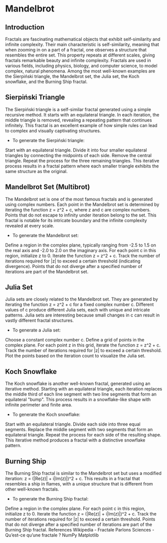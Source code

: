 # Mandelbrot
## Introduction
Fractals are fascinating mathematical objects that exhibit self-similarity and infinite complexity. Their main characteristic is self-similarity, meaning that when zooming in on a part of a fractal, one observes a structure that resembles the entire set. This property repeats at different scales, giving fractals remarkable beauty and infinite complexity. Fractals are used in various fields, including physics, biology, and computer science, to model complex, natural phenomena. Among the most well-known examples are the Sierpiński triangle, the Mandelbrot set, the Julia set, the Koch snowflake, and the Burning Ship fractal.

## Sierpiński Triangle
The Sierpiński triangle is a self-similar fractal generated using a simple recursive method. It starts with an equilateral triangle. In each iteration, the middle triangle is removed, revealing a repeating pattern that continues infinitely. This fractal is an excellent example of how simple rules can lead to complex and visually captivating structures.


- To generate the Sierpiński triangle:

Start with an equilateral triangle.
Divide it into four smaller equilateral triangles by connecting the midpoints of each side.
Remove the central triangle.
Repeat the process for the three remaining triangles.
This iterative process results in a fractal pattern where each smaller triangle exhibits the same structure as the original.

## Mandelbrot Set (Multibrot)
The Mandelbrot set is one of the most famous fractals and is generated using complex numbers. Each point in the Mandelbrot set is determined by iterating the function z = z^2 + c, where z and c are complex numbers. Points that do not escape to infinity under iteration belong to the set. This fractal is notable for its intricate boundary and the infinite complexity revealed at every scale.


- To generate the Mandelbrot set:

Define a region in the complex plane, typically ranging from -2.5 to 1.5 on the real axis and -2.0 to 2.0 on the imaginary axis.
For each point c in this region, initialize z to 0.
Iterate the function z = z^2 + c.
Track the number of iterations required for |z| to exceed a certain threshold (indicating divergence).
Points that do not diverge after a specified number of iterations are part of the Mandelbrot set.

## Julia Set
Julia sets are closely related to the Mandelbrot set. They are generated by iterating the function z = z^2 + c for a fixed complex number c. Different values of c produce different Julia sets, each with unique and intricate patterns. Julia sets are interesting because small changes in c can result in vastly different fractal structures.


- To generate a Julia set:

Choose a constant complex number c.
Define a grid of points in the complex plane.
For each point z in this grid, iterate the function z = z^2 + c.
Track the number of iterations required for |z| to exceed a certain threshold.
Plot the points based on the iteration count to visualize the Julia set.

## Koch Snowflake
The Koch snowflake is another well-known fractal, generated using an iterative method. Starting with an equilateral triangle, each iteration replaces the middle third of each line segment with two line segments that form an equilateral "bump". This process results in a snowflake-like shape with infinite perimeter and finite area.


- To generate the Koch snowflake:

Start with an equilateral triangle.
Divide each side into three equal segments.
Replace the middle segment with two segments that form an equilateral triangle.
Repeat the process for each side of the resulting shape.
This iterative method produces a fractal with a distinctive snowflake pattern.

## Burning Ship
The Burning Ship fractal is similar to the Mandelbrot set but uses a modified iteration: z = (|Re(z)| + i|Im(z)|)^2 + c. This results in a fractal that resembles a ship in flames, with a unique structure that is different from other well-known fractals.


- To generate the Burning Ship fractal:

Define a region in the complex plane.
For each point c in this region, initialize z to 0.
Iterate the function z = (|Re(z)| + i|Im(z)|)^2 + c.
Track the number of iterations required for |z| to exceed a certain threshold.
Points that do not diverge after a specified number of iterations are part of the Burning Ship fractal.
References
Wikipedia - Fractale
Parlons Sciences - Qu’est-ce qu’une fractale ?
NumPy
Matplotlib





 

